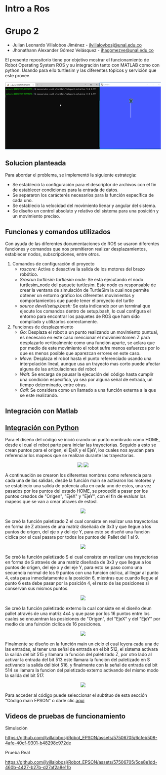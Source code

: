 # Intro a Ros

# Grupo 2

- Julian Leonardo Villalobos Jiménez - jlvillalovbosj@unal.edu.co
- Jhonathann Alexander Gómez Velásquez - jhagomezve@unal.edu.co

El presente repositorio tiene por objetivo mostrar el funcionamiento de Robot Operating System ROS y su integración tanto con MATLAB como con python. Usando para ello turtlesim y las diferentes tópicos y servición que este provee.

<p align="center">
  <img src="/Imagenes/IntroRos.PNG" width="1000" />
</p>

## Solucion planteada

Para abordar el problema, se implementó la siguiente estrategia:

- Se estableció la configuración para el descriptor de archivos con el fin de establecer condiciones para la entrada de datos.
- Se separaron los carácterés necesarios para la función específica de cada uno.
- Se establecio la velocidad del movimiento lienar y angular del sistema.
- Se diseño un control absoluto y relativo del sistema para una posición y un movimiento preciso.

## Funciones y comandos utilizados

Con ayuda de las diferentes documentaciones de ROS se usaron diferentes funciones y comandos que nos premitieron realizar desplazamientos, establecer nodos, subscripciones, entre otros.

1. Comandos de configuración dl proyecto
    - *roscore:* Activa o desactiva la salida de los motores del brazo robótico.
    - *Srosrun turtlesim turtlesim node:* Se esta ejecutando el nodo turtlesim_node del paquete turtlesim. Este nodo es responsable de crear la ventana de simulación de TurtleSim la cual nos permite obtener un entorno gráfico los diferentes movimientos y comportamientos que puede tener el proyecto del turtle
    - *source devel/setup.bash:* Se esta indicando por un terminal que ejecute los comandos dentro de setup.bash, lo cual configura el entorno para  encontrar los paquetes de ROS que ham sido compilado y utilizarlos correctamente.
2. Funciones de desplazamiento
    - *Go:* Desplaza el robot a un punto realizando un movimiento puntual, es necesario en este caso mencionar el movimieintomen Z para desplazarlo verticalmente como una función aparte, se aclara que por medio de este movimiento el robot sufre menos esfuerzos por lo que es menos posible que aparezcan errores en este caso.
    - *Move:* Desplaza el robot hasta el punto referenciado usando una interpolación lineal, aunque usa un trayecto mas corto puede afectar alguna de las articulaciones del robot
    - *Wait:* Se encarga de pausar la ejecución del código hasta cumplir una condición específica, ya sea por alguna señal de entrada, un tiempo determinado, entre otras.
    - *Call:* Se considera como un llamado a una función externa a la que se este realizando.

## Integración con Matlab

## [Integración con Python](/catkin_ws/devel/lib/hello_turtle/myTeleopKey.py)

Para el diseño del código se inició crando un punto nombrado como HOME, desde el cual el robot parte para iniciar las trayectorias. Seguido a esto se crean puntos para el origen, el EjeX y el EjeY, los cuales nos ayudan para referenciar los mapeos que se realizan durante las trayectorias.

<p align="center">
  <img src="/Imágenes/CreacionHerramienta.PNG" />
 <img src="/Imágenes/Puntos_X_Y_Origen.PNG" style="width: 45%; height: auto;" />
</p>

A continuación se crearon los diferentes nombres como referencia para cada una de las salidas, desde la función main se activaron los motores y se establecio una salida de potencia alta en cada uno de estos, una vez pasados por los puntos del estado HOME, se procedió a pasar por los puntos creados de "Origen", "EjeX" y "EjeY", con el fin de evaluar los mapeos que se van a crear atraves de estosl.

<p align="center">
  <img src="/Imágenes/Codigo_TrayectoriaHOME.PNG" />
</p>

Se creó la función paletizado Z el cual consiste en realizar una trayectorias en forma de Z atraves de una matriz diseñada de 3x3 y que llegue a los puntos de origen, del eje x y del eje Y, para esto se diseñó una función ciclica por el cual pasara por todos los puntos del Pallet del 1 al 9.

<p align="center">
  <img src="/Imágenes/Codigo_FuncionPaletizadoZ.PNG" />
</p>

Se creó la función paletizado S el cual consiste en realizar una trayectorias en forma de S através de una matriz diseñada de 3x3 y que llegue a los puntos de origen, del eje x y del eje Y, para esto se paso como una secuencia normal de los 9 puntos con una funcion ciclica, al llegar al punto 4, esta pasa inmediatamente a la posición 6, mientras que cuando llegue al punto 6 esta debe pasar por la posición 4, el resto de las posiciones si conservan sus mismos puntos.

<p align="center">
  <img src="/Imágenes/Codigo_FuncionPaletizadoS.PNG" />
</p>

Se creó la función paletizado externo la cual consiste en el diseño deun pallet através de una matriz 4x4 y que pase por los 16 puntos entre los cuales se encuentran las posiciones de "Origen", del "EjeX" y del "EjeY" por medio de una fuinción ciclica de 16 posiciones.

<p align="center">
  <img src="/Imágenes/Codigo_FuncionPaletizadoExterno.PNG" />
</p>

Finalmente se diseño en la función main un ciclo el cual leyera cada una de las entradas, al tener una señal de entrada en el bit 512, el sistema activara la salida del bit 515 y llamara la función del paletizado Z, por otro lado al activar la entrada del bit 513 este llamara la función del paletizado en S activando la salida del biot 516, y finalmente con la señal de entrada del bit 514 se llamara la funcion del paletizado externo activando del mismo modo la salida del bit 517.

<p align="center">
  <img src="/Imágenes/Codigo_CicloTrayectorias.PNG" />
</p>

Para acceder al código puede seleccionar el subtítuo de esta sección "Código main EPSON" o darle clic [aquí](/Lab2/Main.prg)

## Videos de pruebas de funcionamiento

Simulación

https://github.com/jlvillalobosj/Robot_EPSON/assets/57506705/6cfeb508-4afe-40cf-9301-b48298c972de

Prueba Real

https://github.com/jlvillalobosj/Robot_EPSON/assets/57506705/5ce8e1dd-460b-4427-b27b-d27af2a8e11b


